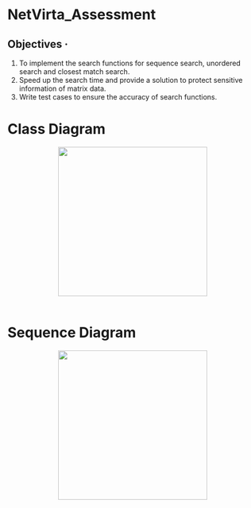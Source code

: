 # NetVirta_Assessment
## Objectives ·         
1. To implement the search functions for sequence search, unordered search and closest match search. 
2. Speed up the search time and provide a solution to protect sensitive information of matrix data.
3. Write test cases to ensure the accuracy of search functions.

# Class Diagram
<div align="center">
	<img src="https://github.com/rahulnusiss/NetVirta_Assessment/blob/master/image/Search_Class.png?raw=true" width="300"/><br><br>
</div>

# Sequence Diagram
<div align="center">
	<img src="https://github.com/rahulnusiss/NetVirta_Assessment/blob/master/image/Search_Sequence.png?raw=true" width="300"/><br><br>
</div>